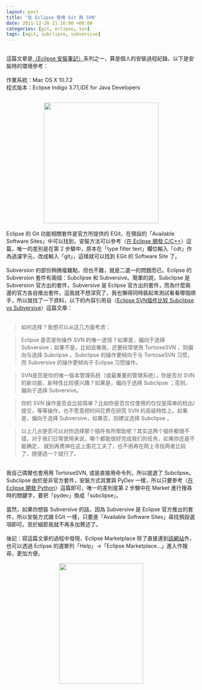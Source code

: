```yaml
--- 
layout: post
title: "在 Eclipse 使用 Git 與 SVN"
date: 2011-12-26 21:16:00 +08:00
categories: [git, eclipse, svn]
tags: [egit, subclipse, subversive]
---
```


<br />這篇文章是<a href="http://coder.aqualuna.me/2011/12/eclipse.html">〈Eclipse 安裝筆記〉</a>系列之一，算是個人的安裝過程紀錄。以下是安裝時的環境參考：<br /><br />作業系統：Mac OS X 10.7.2<br />程式版本：Eclipse Indigo 3.7.1,IDE for Java Developers<br /><br /><div class="separator" style="clear: both; text-align: center;"><a href="http://2.bp.blogspot.com/-J0Sk2f21i5E/TvhxTRKpZLI/AAAAAAAAJGA/B2rKcoejSu4/s1600/%25E8%259E%25A2%25E5%25B9%2595%25E5%25BF%25AB%25E7%2585%25A7+2011-12-26+%25E4%25B8%258B%25E5%258D%25888.51.13.png" imageanchor="1" style="margin-left: 1em; margin-right: 1em;"><img border="0" height="320" src="http://2.bp.blogspot.com/-J0Sk2f21i5E/TvhxTRKpZLI/AAAAAAAAJGA/B2rKcoejSu4/s320/%25E8%259E%25A2%25E5%25B9%2595%25E5%25BF%25AB%25E7%2585%25A7+2011-12-26+%25E4%25B8%258B%25E5%258D%25888.51.13.png" width="305" /></a></div><br />Eclipse 的 Git 功能相關套件是官方所提供的 EGit，在預設的「Available Software Sites」中可以找到，安裝方法可以參考〈<a href="http://coder.aqualuna.me/2011/12/eclipse-cc.html">在 Eclipse 開發 C/C++</a>〉這篇，唯一的差別是在第 2 步驟中，原本在「type filter text」欄位輸入「cdt」作為過濾字元，改成輸入「git」，這樣就可以找到 EGit 的 Software Site 了。<br /><br />Subversion 的部份稍微複雜點，但也不難，就是二選一的問題而已。Eclipse 的 Subversion 套件有兩個：Subclipse 和 Subversive。簡單的說，Subclipse 是 Subversion 官方出的套件，Subversive 是 Eclipse 官方出的套件，而為什麼兩邊的官方各自推出套件，這我就不想深究了，我也懶得同時裝起來測試看看哪個順手，所以就找了一下資料，以下的內容引用自〈<a href="http://www.akii.org/eclipse-svn-plugins-subclipse-vs-subversive.html">Eclipse SVN插件比较 Subclipse vs Subversive</a>〉這篇文章：<br /><br /><blockquote class="tr_bq">如何选择？我想可以从这几方面考虑：&nbsp;</blockquote><blockquote class="tr_bq">Eclipse 是否是你操作 SVN 的唯一途径？如果是，偏向于选择 Subversive；如果不是，比如说像我，还要经常使用 TortoiseSVN ，则偏向与选择 Subclipse 。Subclipse 的操作更倾向于与 TortoiseSVN 习惯，而 Subversive 的操作更倾向于 Eclipse 习惯操作。&nbsp;</blockquote><blockquote class="tr_bq">SVN是否是你的唯一版本管理系统（或最重要的管理系统），你是否对 SVN 的新功能、新特性比较感兴趣？如果是，偏向于选择 Subclipse ；否则，偏向于选择 Subversive。&nbsp;</blockquote><blockquote class="tr_bq">你的 SVN 操作是否会比较简单？比如你是否仅仅使用的仅仅是简单的检出/提交，等等操作，也不愿意把时间花费在研究 SVN 的高级特性上。如果是，偏向于选择 Subversive，如果否，则建议选择 Subclipse 。&nbsp;</blockquote><blockquote class="tr_bq">以上几点是否可以对你选择那个插件有所帮助呢？其实这两个插件都很不错，对于我们日常使用来说，哪个都能很好完成我们的任务，如果你还是不能确定， 就别再费神在这上面花工夫了，也不用再在网上寻找两者比较了，随便选一个就行了。</blockquote><br />我自己偶爾也會用用 TortoiseSVN, 或是直接用命令列，所以就選了 Subclipse。Subclipse 由於是非官方套件，安裝方式其實與 PyDev 一樣，所以只要參考〈<a href="http://coder.aqualuna.me/2011/12/eclipse-python.html">在 Eclipse 開發 Python</a>〉這篇即可，唯一的差別是第 2 步驟中在 Market 進行搜尋時的關鍵字，要把「pydev」換成「subclipse」。<br /><br />當然，如果你想裝 Subversive 的話，因為 Subversive 是 Eclipse 官方推出的套件，所以安裝方式跟 EGit 一樣，只要進「Available Software Sites」尋找預設選項即可。至於細節我就不再多加贅述了。<br /><br />後記：寫這篇文章的過程中發現，Eclipse Marketplace 除了直接連到<a href="http://marketplace.eclipse.org/">該網站</a>外，也可以透過 Eclipse 的選單列「Help」→「Eclipse Marketplace...」進入作搜尋，更加方便。<br /><br /><div class="separator" style="clear: both; text-align: center;"><a href="http://1.bp.blogspot.com/-ouIbMPNwUJg/TvhzVdqADQI/AAAAAAAAJGM/GF2NZwcbOMA/s1600/%25E8%259E%25A2%25E5%25B9%2595%25E5%25BF%25AB%25E7%2585%25A7+2011-12-26+%25E4%25B8%258B%25E5%258D%25889.14.36.png" imageanchor="1" style="margin-left: 1em; margin-right: 1em;"><img border="0" height="320" src="http://1.bp.blogspot.com/-ouIbMPNwUJg/TvhzVdqADQI/AAAAAAAAJGM/GF2NZwcbOMA/s320/%25E8%259E%25A2%25E5%25B9%2595%25E5%25BF%25AB%25E7%2585%25A7+2011-12-26+%25E4%25B8%258B%25E5%258D%25889.14.36.png" width="223" /></a></div><br />
